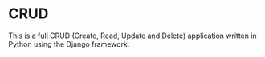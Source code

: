 # CRUD
This is a full CRUD (Create, Read, Update and Delete) application written in Python using the Django framework.
